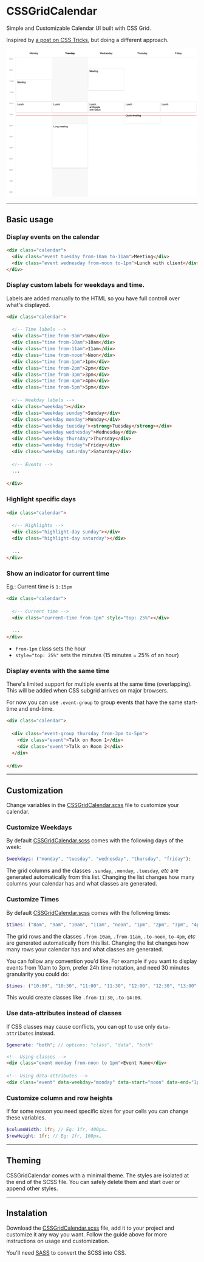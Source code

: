 # CSSGridCalendar
Simple and Customizable Calendar UI built with CSS Grid.

Inspired by [a post on CSS Tricks](https://css-tricks.com/building-a-conference-schedule-with-css-grid/?unapproved=1733824&moderation-hash=3a4949bc8513fe0cd32e1a724d0d4510#comment-1733824), but doing a different approach.

![calendar preview](images/calendar.png)

---

## Basic usage

### Display events on the calendar

``` html
<div class="calendar">
  <div class="event tuesday from-10am to-11am">Meeting</div>
  <div class="event wednesday from-noon to-1pm">Lunch with client</div>
</div>
```

### Display custom labels for weekdays and time.

Labels are added manually to the HTML so you have full controll over what's displayed.

``` html
<div class="calendar">

  <!-- Time labels -->
  <div class="time from-9am">9am</div>
  <div class="time from-10am">10am</div>
  <div class="time from-11am">11am</div>
  <div class="time from-noon">Noon</div>
  <div class="time from-1pm">1pm</div>
  <div class="time from-2pm">2pm</div>
  <div class="time from-3pm">3pm</div>
  <div class="time from-4pm">4pm</div>
  <div class="time from-5pm">5pm</div>

  <!-- Weekday labels -->
  <div class="weekday"></div>
  <div class="weekday sunday">Sunday</div>
  <div class="weekday monday">Monday</div>
  <div class="weekday tuesday"><strong>Tuesday</strong></div>
  <div class="weekday wednesday">Wednesday</div>
  <div class="weekday thursday">Thursday</div>
  <div class="weekday friday">Friday</div>
  <div class="weekday saturday">Saturday</div>
  
  <!-- Events -->
  ...

</div>
```

### Highlight specific days

``` html
<div class="calendar">

  <!-- Highlights -->
  <div class="highlight-day sunday"></div>
  <div class="highlight-day saturday"></div>

  ...
</div>
```

### Show an indicator for current time

Eg.: Current time is `1:15pm`

``` html
<div class="calendar">

  <!-- Current time -->
  <div class="current-time from-1pm" style="top: 25%"></div>

  ...
</div>
```

- `from-1pm` class sets the hour
- `style="top: 25%"` sets the minutes (15 minutes = 25% of an hour)


### Display events with the same time

There's limited support for multiple events at the same time (overlapping). This will be added when CSS subgrid arrives on major browsers.

For now you can use `.event-group` to group events that have the same start-time and end-time.

``` html
<div class="calendar">

  <div class="event-group thursday from-3pm to-5pm">
    <div class="event">Talk on Room 1</div>
    <div class="event">Talk on Room 2</div>
  </div>

</div>
```

---

## Customization 

Change variables in the [CSSGridCalendar.scss](https://github.com/fabiogiolito/CSSGridCalendar/blob/master/sass/CSSGridCalendar.scss) file to customize your calendar.


### Customize Weekdays

By default [CSSGridCalendar.scss](https://github.com/fabiogiolito/CSSGridCalendar/blob/master/sass/CSSGridCalendar.scss) comes with the following days of the week:

``` scss
$weekdays: ("monday", "tuesday", "wednesday", "thursday", "friday");
```

The grid columns and the classes `.sunday`, `.monday`, `.tuesday`, _etc_ are generated automatically from this list. 
Changing the list changes how many columns your calendar has and what classes are generated.


### Customize Times

By default [CSSGridCalendar.scss](https://github.com/fabiogiolito/CSSGridCalendar/blob/master/sass/CSSGridCalendar.scss) comes with the following times:

``` scss
$times: ("8am", "9am", "10am", "11am", "noon", "1pm", "2pm", "3pm", "4pm", "5pm", "6pm", "7pm", "8pm");
```

The grid rows and the classes `.from-10am`, `.from-11am`, `.to-noon`, `to-4pm`, _etc_ are generated automatically from this list.
Changing the list changes how many rows your calendar has and what classes are generated.

You can follow any convention you'd like. For example if you want to display events from 10am to 3pm, prefer 24h time notation, and need 30 minutes granularity you could do:

``` scss
$times: ("10:00", "10:30", "11:00", "11:30", "12:00", "12:30", "13:00", "13:30", "14:00", "14:30", "15:00");
```

This would create classes like `.from-11:30`, `.to-14:00`.


### Use data-attributes instead of classes

If CSS classes may cause conflicts, you can opt to use only `data-attributes` instead.

``` scss
$generate: "both"; // options: "class", "data", "both"
```

``` html
<!-- Using classes -->
<div class="event monday from-noon to 1pm">Event Name</div>

<!-- Using data-attributes -->
<div class="event" data-weekday="monday" data-start="noon" data-end="1pm">Event Name</div>
```

### Customize column and row heights

If for some reason you need specific sizes for your cells you can change these variables.

``` scss
$columnWidth: 1fr; // Eg: 1fr, 400px…
$rowHeight: 1fr; // Eg: 1fr, 100px…
```

---


## Theming

CSSGridCalendar comes with a minimal theme. 
The styles are isolated at the end of the SCSS file. You can safely delete them and start over or append other styles.


---

## Instalation

Download the [CSSGridCalendar.scss](https://github.com/fabiogiolito/CSSGridCalendar/blob/master/sass/CSSGridCalendar.scss) file, add it to your project and customize it any way you want. 
Follow the guide above for more instructions on usage and customization.

You'll need [SASS](http://sass-lang.com) to convert the SCSS into CSS.
